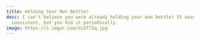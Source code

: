 ```yaml
---
title: Holding Your Own Bottle!
desc: I can't believe you were already holding your own bottle! It wasn't
  consistent, but you did it periodically.
image: https://i.imgur.com/ncUT72q.jpg
---
```

